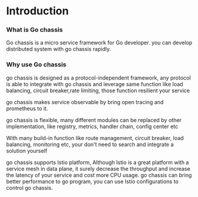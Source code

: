 # Introduction

### What is Go chassis

Go chassis is a micro service framework for Go developer. you can develop distributed system with go chassis rapidly.


### Why use Go chassis

go chassis is designed as a protocol-independent framework, any protocol is able to integrate with go chassis and leverage same function like load balancing,
circuit breaker,rate limiting, those function resilient your service

go chassis makes service observable by bring open tracing and prometheus to it.

go chassis is flexible, many different modules can be replaced by other implementation, 
like registry, metrics, handler chain, config center etc 

With many build-in function like route management, circuit breaker, load balancing, monitoring etc,
your don't need to search and integrate a solution yourself

go chassis supports Istio platform, Although Istio is a great platform with a service mesh in data plane, 
it surely decrease the throughput and increase the latency of your service and cost more CPU usage. 
go chassis can bring better performance to go program, you can use Istio configurations to control go chassis.